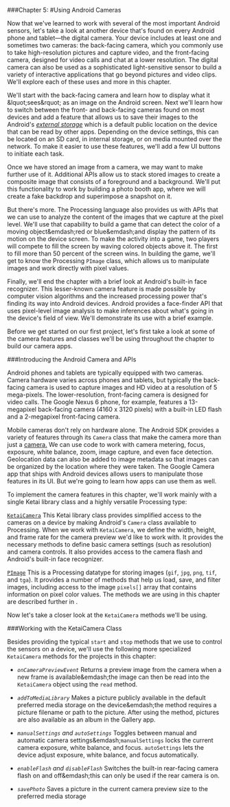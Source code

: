 ###Chapter 5:
#Using Android Cameras

Now that we've learned to work with several of the most important Android sensors, let's take a look at another device that's found on every Android phone and tablet—the digital camera. Your device includes at least one and sometimes two cameras: the back-facing camera, which you commonly use to take high-resolution pictures and capture video, and the front-facing camera, designed for video calls and chat at a lower resolution. The digital camera can also be used as a sophisticated light-sensitive sensor to build a  variety of interactive applications that go beyond pictures and video clips. We'll explore each of these uses and more in this chapter.

We'll start with the back-facing camera and learn how to display what it &lquot;sees&rquot; as an image on the Android screen. Next we'll learn how to switch between the front- and back-facing cameras found on most devices and add a feature that allows us to save their images to the Android's [*external storage*][1] which is a default public location on the device that can be read by other apps. Depending on the device settings, this can be located on an SD card, in internal storage, or on media mounted over the network. To make it easier to use these features, we'll add a few UI buttons to initiate each task.

Once we have stored an image from a camera, we may want to make further use of it. Additional APIs allow us to stack stored images to create a composite image that consists of a foreground and a background. We'll put this functionality to work by building a photo booth app, where we will create a fake backdrop and superimpose a snapshot on it.

But there's more. The Processing language also provides us with APIs that we can use to analyze the content of the images that we capture at the pixel level. We'll use that capability to build a game that can detect the color of a moving object&emdash;red or blue&emdash;and display the pattern of its motion on the device screen. To make the activity into a game, two players will compete to fill the screen by waving colored objects above it. The first to fill more than 50 percent of the screen wins. In building the game, we'll get to know the Processing ```PImage``` class, which allows us to manipulate images and work directly with pixel values.

Finally, we'll end the chapter with a brief look at Android's built-in face recognizer. This lesser-known camera feature is made possible by computer vision algorithms and the increased processing power that's finding its way into Android devices. Android provides a face-finder API that uses pixel-level image analysis to make inferences about what's going in the device's field of view. We'll demonstrate its use with a brief example.

Before we get started on our first project, let's first take a look at some of the camera features and classes we'll be using throughout the chapter to build our camera apps.

[1]: http://developer.android.com/guide/topics/data/data-storage.html#filesExternal

###Introducing the Android Camera and APIs

Android phones and tablets are typically equipped with two cameras. Camera hardware varies across phones and tablets, but typically the back-facing camera is used to capture images and HD video at a resolution of 5 mega-pixels. The lower-resolution, front-facing camera is designed for video calls. The Google Nexus 6 phone, for example, features a 13-megapixel back-facing camera (4160 x 3120 pixels) with a built-in LED flash and a 2-megapixel front-facing camera.

Mobile cameras don't rely on hardware alone. The Android SDK provides a variety of features through its ```Camera``` class that make the camera more than just a [camera.][2] We can use code to work with camera metering, focus, exposure, white balance, zoom, image capture, and even face detection. Geolocation data can also be added to image metadata so that images can be organized by the location where they were taken. The Google Camera app that ships with Android devices allows users to manipulate those features in its UI. But we're going to learn how apps can use them as well.

To implement the camera features in this chapter, we'll work mainly with a single Ketai library class and a highly versatile Processing type:

[```KetaiCamera```][3]
This Ketai library class provides simplified access to the cameras on a device by making Android's ```Camera``` class available to Processing. When we work with ```KetaiCamera```, we define the width, height, and frame rate for the camera preview we'd like to work with. It provides the necessary methods to define basic camera settings (such as resolution) and camera controls. It also provides access to the camera flash and Android's built-in face recognizer. 

[```PImage```][4]
This is a Processing datatype for storing images (```gif```, ```jpg```, ```png```, ```tif```, and ```tga```). It provides a number of methods that help us load, save, and filter  images, including access to the image ```pixels[]``` array that contains information on pixel color values. The methods we are using in this chapter are described further in <!--ref linkend="sec.pimage" /-->.

Now let's take a closer look at the ```KetaiCamera``` methods we'll be using.

[2]: http://developer.android.com/guide/topics/media/camera.html
<!-- Need to reconcile second link for this 2: http://developer.android.com/reference/android/hardware/Camera.html -->
[3]: http://ketai.org/reference/camera/
[4]: http://processing.org/reference/PImage.html

###Working with the KetaiCamera Class

Besides providing the typical ```start``` and ```stop``` methods that we use to control the sensors on a device, we'll use the following more specialized ```KetaiCamera``` methods for the projects in this chapter:

* *```onCameraPreviewEvent```* Returns a preview image from the camera when a new frame is available&emdash;the image can then be read into the ```KetaiCamera``` object using the ```read``` method.

* *```addToMediaLibrary```* Makes a picture publicly available in the default preferred media storage on the device&emdash;the method requires a picture filename or path to the picture. After using the method, pictures are also available as an album in the Gallery app.   

* *```manualSettings``` and ```autoSettings```* Toggles between manual and automatic camera settings&emdash;```manualSettings``` locks the current camera exposure, white balance, and focus. ```autoSettings``` lets the device adjust exposure, white balance, and focus automatically.

* *```enableFlash``` and ```disableFlash```* Switches the built-in rear-facing camera flash on and off&emdash;this can only be used if the rear camera is on.

* *```savePhoto```* Saves a picture in the current camera preview size to the preferred media storage

